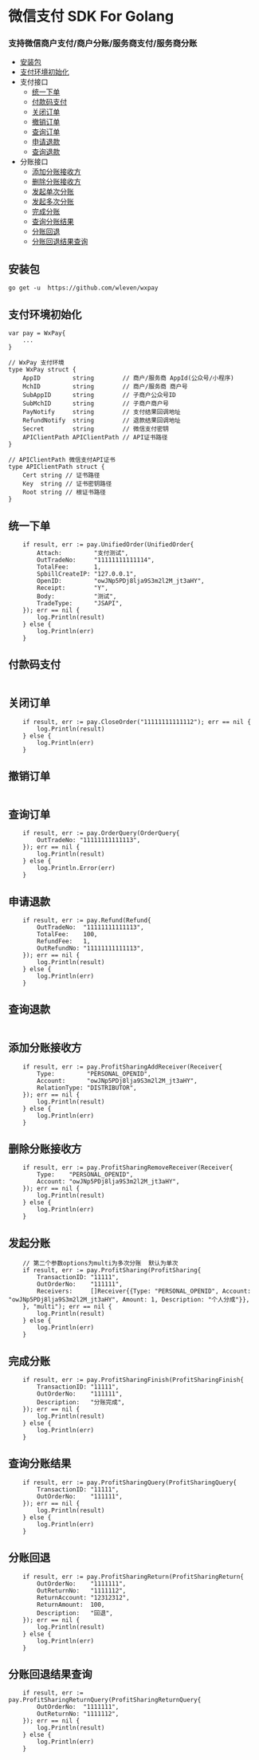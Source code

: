 # 微信支付 SDK For Golang

### 支持微信商户支付/商户分账/服务商支付/服务商分账

- [安装包](#安装包)
- [支付环境初始化](#支付环境初始化)
- 支付接口
  - [统一下单](#统一下单)
  - [付款码支付](#付款码支付)
  - [关闭订单](#关闭订单)
  - [撤销订单](#撤销订单)
  - [查询订单](#查询订单)
  - [申请退款](#申请退款)
  - [查询退款](#查询退款)
- 分账接口
  - [添加分账接收方](#添加分账接收方)
  - [删除分账接收方](#删除分账接收方)
  - [发起单次分账](#发起分账)
  - [发起多次分账](#发起分账)
  - [完成分账](#完成分账)
  - [查询分账结果](#查询分账结果)
  - [分账回退](#分账回退)
  - [分账回退结果查询](#分账回退结果查询)

## 安装包

```
go get -u  https://github.com/wleven/wxpay
```

## 支付环境初始化

```
var pay = WxPay{
    ...
}

// WxPay 支付环境
type WxPay struct {
	AppID         string        // 商户/服务商 AppId(公众号/小程序)
	MchID         string        // 商户/服务商 商户号
	SubAppID      string        // 子商户公众号ID
	SubMchID      string        // 子商户商户号
	PayNotify     string        // 支付结果回调地址
	RefundNotify  string        // 退款结果回调地址
	Secret        string        // 微信支付密钥
	APIClientPath APIClientPath // API证书路径
}

// APIClientPath 微信支付API证书
type APIClientPath struct {
	Cert string // 证书路径
	Key  string // 证书密钥路径
	Root string // 根证书路径
}

```

## 统一下单

```
    if result, err := pay.UnifiedOrder(UnifiedOrder{
		Attach:         "支付测试",
		OutTradeNo:     "11111111111114",
		TotalFee:       1,
		SpbillCreateIP: "127.0.0.1",
		OpenID:         "owJNp5PDj8lja9S3m2l2M_jt3aHY",
		Receipt:        "Y",
		Body:           "测试",
		TradeType:      "JSAPI",
	}); err == nil {
		log.Println(result)
	} else {
		log.Println(err)
	}
```

## 付款码支付

```

```

## 关闭订单

```
	if result, err := pay.CloseOrder("11111111111112"); err == nil {
		log.Println(result)
	} else {
		log.Println(err)
	}

```

## 撤销订单

```

```

## 查询订单

```
	if result, err := pay.OrderQuery(OrderQuery{
		OutTradeNo: "11111111111113",
	}); err == nil {
		log.Println(result)
	} else {
		log.Println.Error(err)
	}
```

## 申请退款

```
	if result, err := pay.Refund(Refund{
		OutTradeNo:  "11111111111113",
		TotalFee:    100,
		RefundFee:   1,
		OutRefundNo: "11111111111113",
	}); err == nil {
		log.Println(result)
	} else {
		log.Println(err)
	}
```

## 查询退款

```

```

## 添加分账接收方

```
	if result, err := pay.ProfitSharingAddReceiver(Receiver{
		Type:         "PERSONAL_OPENID",
		Account:      "owJNp5PDj8lja9S3m2l2M_jt3aHY",
		RelationType: "DISTRIBUTOR",
	}); err == nil {
		log.Println(result)
	} else {
		log.Println(err)
	}

```

## 删除分账接收方

```
    if result, err := pay.ProfitSharingRemoveReceiver(Receiver{
		Type:    "PERSONAL_OPENID",
		Account: "owJNp5PDj8lja9S3m2l2M_jt3aHY",
	}); err == nil {
		log.Println(result)
	} else {
		log.Println(err)
	}

```

## 发起分账

```
	// 第二个参数options为multi为多次分账  默认为单次
	if result, err := pay.ProfitSharing(ProfitSharing{
		TransactionID: "11111",
		OutOrderNo:    "111111",
		Receivers:     []Receiver{{Type: "PERSONAL_OPENID", Account: "owJNp5PDj8lja9S3m2l2M_jt3aHY", Amount: 1, Description: "个人分成"}},
	}, "multi"); err == nil {
		log.Println(result)
	} else {
		log.Println(err)
	}

```

## 完成分账

```
	if result, err := pay.ProfitSharingFinish(ProfitSharingFinish{
		TransactionID: "11111",
		OutOrderNo:    "111111",
		Description:   "分账完成",
	}); err == nil {
		log.Println(result)
	} else {
		log.Println(err)
	}

```

## 查询分账结果

```
	if result, err := pay.ProfitSharingQuery(ProfitSharingQuery{
		TransactionID: "11111",
		OutOrderNo:    "111111",
	}); err == nil {
		log.Println(result)
	} else {
		log.Println(err)
	}

```

## 分账回退

```
	if result, err := pay.ProfitSharingReturn(ProfitSharingReturn{
		OutOrderNo:    "1111111",
		OutReturnNo:   "1111112",
		ReturnAccount: "12312312",
		ReturnAmount:  100,
		Description:   "回退",
	}); err == nil {
		log.Println(result)
	} else {
		log.Println(err)
	}

```

## 分账回退结果查询

```
	if result, err := pay.ProfitSharingReturnQuery(ProfitSharingReturnQuery{
		OutOrderNo:  "1111111",
		OutReturnNo: "1111112",
	}); err == nil {
		log.Println(result)
	} else {
		log.Println(err)
	}

```
